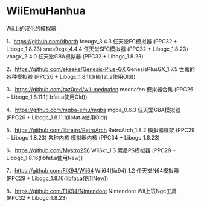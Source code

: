 ﻿# WiiEmuHanhua
Wii上的汉化的模拟器

1、https://github.com/dborth
  fceugx_3.4.3        任天堂FC模拟器   (PPC32 + Libogc_1.8.23)
  snes9xgx_4.4.4      任天堂SFC模拟器  (PPC32 + Libogc_1.8.23)
  vbagx_2.4.0         任天堂GBA模拟器  (PPC32 + Libogc_1.8.23)

2、https://github.com/ekeeke/Genesis-Plus-GX
  GenesisPlusGX_1.7.5 世嘉的各种模拟器 (PPC26 + Libogc_1.8.11.1(libfat.a使用Old))

3、https://github.com/raz0red/wii-mednafen
  mednafen            模拟器合集       (PPC26 + Libogc_1.8.11.1(libfat.a使用Old))

4、https://github.com/mgba-emu/mgba
  mgba_0.6.3          任天堂GBA模拟器  (PPC26 + Libogc_1.8.11.1(libfat.a使用Old))

5、https://github.com/libretro/RetroArch
  RetroArch_1.8.2     模拟器框架       (PPC29 + Libogc_1.8.23)
  各种内核            模拟器内核       (PPC34 + Libogc_1.8.23)

6、https://github.com/Mystro256
  WiiSxr_1.3          索尼PS模拟器     (PPC29 + Libogc_1.8.16(libfat.a使用New))

7、https://github.com/FIX94/Wii64
  Wii64(fix94)_1.2    任天堂N64模拟器  (PPC29 + Libogc_1.8.16(libfat.a使用New))

8、https://github.com/FIX94/Nintendont
  Nintendont          Wii上玩Ngc工具   (PPC32 + Libogc_1.8.23)